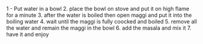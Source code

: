 1 - Put water in a bowl
2. place the bowl on stove and put it on high flame for a minute
3. after the water is boiled then open maggi and put it into the boiling water
4. wait until the maggi is fully coocked and boiled
5. remove all the water and remain the maggi in the bowl
6. add the masala and mix it
7. have it and enjoy